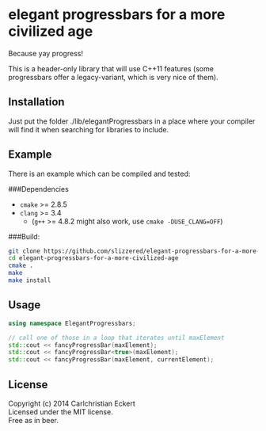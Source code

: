 elegant progressbars for a more civilized age
=============================================

Because yay progress!

This is a header-only library that will use C++11 features (some progressbars
offer a legacy-variant, which is very nice of them).

Installation
------------

Just put the folder ./lib/elegantProgressbars in a place where your compiler
will find it when searching for libraries to include.

Example
-------

There is an example which can be compiled and tested:

###Dependencies
 - ```cmake``` >= 2.8.5
 - ```clang``` >= 3.4
   - (```g++``` >= 4.8.2 might also work, use ```cmake -DUSE_CLANG=OFF```)

###Build:
```bash
git clone https://github.com/slizzered/elegant-progressbars-for-a-more-civilized-age.git
cd elegant-progressbars-for-a-more-civilized-age
cmake .
make
make install
```

Usage
-----

```c++
using namespace ElegantProgressbars;

// call one of those in a loop that iterates until maxElement
std::cout << fancyProgressBar(maxElement);
std::cout << fancyProgressBar<true>(maxElement);
std::cout << fancyProgressBar(maxElement, currentElement);

```


License
-------

Copyright (c) 2014 Carlchristian Eckert  
Licensed under the MIT license.  
Free as in beer.
